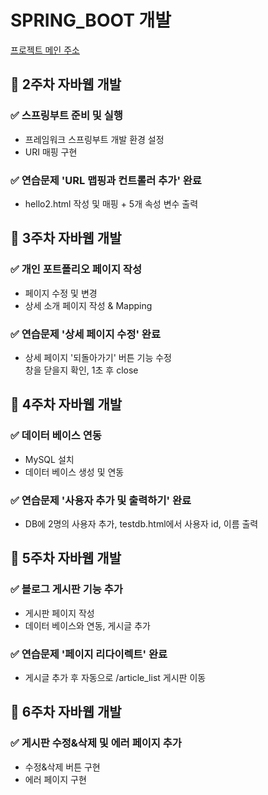 # SPRING_BOOT 개발
[프로젝트 메인 주소](https://github.com/Humilitas4537/JAVAWebCreate_SPRINGBOOT.git)

## 📘 2주차 자바웹 개발
### ✅ 스프링부트 준비 및 실행
- 프레임워크 스프링부트 개발 환경 설정
- URI 매핑 구현
### ✅ 연습문제 'URL 맵핑과 컨트롤러 추가' 완료
- hello2.html 작성 및 매핑 + 5개 속성 변수 출력

## 📘 3주차 자바웹 개발
### ✅ 개인 포트폴리오 페이지 작성
- 페이지 수정 및 변경
- 상세 소개 페이지 작성 & Mapping
### ✅ 연습문제 '상세 페이지 수정' 완료
- 상세 페이지 '되돌아가기' 버튼 기능 수정<br>
창을 닫을지 확인, 1초 후 close

## 📘 4주차 자바웹 개발
### ✅ 데이터 베이스 연동
- MySQL 설치
- 데이터 베이스 생성 및 연동
### ✅ 연습문제 '사용자 추가 및 출력하기' 완료
- DB에 2명의 사용자 추가, testdb.html에서 사용자 id, 이름 출력

## 📘 5주차 자바웹 개발
### ✅ 블로그 게시판 기능 추가
- 게시판 페이지 작성
- 데이터 베이스와 연동, 게시글 추가
### ✅ 연습문제 '페이지 리다이렉트' 완료
- 게시글 추가 후 자동으로 /article_list 게시판 이동

## 📘 6주차 자바웹 개발
### :white_check_mark: 게시판 수정&삭제 및 에러 페이지 추가
- 수정&삭제 버튼 구현
- 에러 페이지 구현